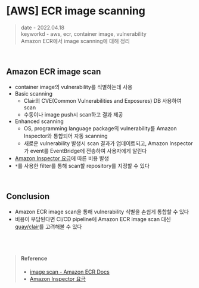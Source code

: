# [AWS] ECR image scanning
> date - 2022.04.18  
> keyworkd - aws, ecr, container image, vulnerability  
> Amazon ECR에서 image scanning에 대해 정리

<br>

## Amazon ECR image scan
* container image의 vulnerability를 식별하는데 사용
* Basic scanning
  * Clair의 CVE(Common Vulnerabilities and Exposures) DB 사용하여 scan
  * 수동이나 image push시 scan하고 결과 제공
* Enhanced scanning
  * OS, programming language package의 vulnerability를 Amazon Inspector와 통합되어 자동 scanning
  * 새로운 vulnerability 발생시 scan 결과가 업데이트되고, Amazon Inspector가 event를 EventBridge에 전송하여 사용자에게 알린다
* [Amazon Inspector 요금](https://aws.amazon.com/ko/inspector/pricing/)에 따른 비용 발생
* `*`를 사용한 filter를 통해 scan할 repository를 지정할 수 있다

<br>

## Conclusion
* Amazon ECR image scan을 통해 vulnerability 식별을 손쉽게 통합할 수 있다
* 비용이 부담된다면 CI/CD pipeline에 Amazon ECR image scan 대신 [quay/clair](https://github.com/quay/clair)를 고려해볼 수 있다

<br><br>

> #### Reference
> * [image scan - Amazon ECR Docs](https://docs.aws.amazon.com/ko_kr/AmazonECR/latest/userguide/image-scanning.html)
> * [Amazon Inspector 요금](https://aws.amazon.com/ko/inspector/pricing/)

